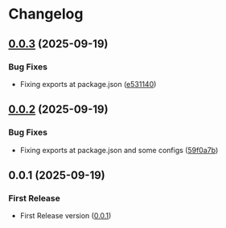 # Changelog

## [0.0.3](https://github.com/rzl-zone/ts-types-plus/compare/v0.0.2...v0.0.3) (2025-09-19)


### Bug Fixes

* Fixing exports at package.json ([e531140](https://github.com/rzl-zone/ts-types-plus/commit/e531140891344d35e600948f50e75c744ddf7704))

## [0.0.2](https://github.com/rzl-zone/ts-types-plus/compare/v0.0.1...v0.0.2) (2025-09-19)


### Bug Fixes

* Fixing exports at package.json and some configs ([59f0a7b](https://github.com/rzl-zone/ts-types-plus/commit/59f0a7b1606f6343ea848f10cbac1b24f8781c0e))

## 0.0.1 (2025-09-19)


### First Release 

* First Release version ([0.0.1](https://github.com/rzl-zone/ts-types-plus/commit/40a82b7752ee54df284733227807f9a7f2dad131))

